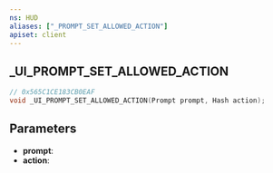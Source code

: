 ```yaml
---
ns: HUD
aliases: ["_PROMPT_SET_ALLOWED_ACTION"]
apiset: client
---
```

## _UI_PROMPT_SET_ALLOWED_ACTION

```c
// 0x565C1CE183CB0EAF
void _UI_PROMPT_SET_ALLOWED_ACTION(Prompt prompt, Hash action);
```


## Parameters
* **prompt**:
* **action**: